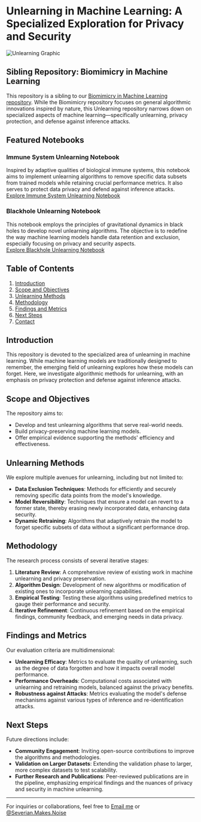 # Unlearning in Machine Learning: A Specialized Exploration for Privacy and Security

![Unlearning Graphic](./_unlearning_graphic.jpg)

## Sibling Repository: Biomimicry in Machine Learning

This repository is a sibling to our [Biomimicry in Machine Learning repository](https://github.com/YourUsername/Biomimicry-in-ML). While the Biomimicry repository focuses on general algorithmic innovations inspired by nature, this Unlearning repository narrows down on specialized aspects of machine learning—specifically unlearning, privacy protection, and defense against inference attacks.

## Featured Notebooks

### Immune System Unlearning Notebook
Inspired by adaptive qualities of biological immune systems, this notebook aims to implement unlearning algorithms to remove specific data subsets from trained models while retaining crucial performance metrics. It also serves to protect data privacy and defend against inference attacks.  
[Explore Immune System Unlearning Notebook](https://colab.research.google.com/drive/1prUh5qkYPTM1zTogIAMjODBWgik_Fe3N?usp=sharing)

### Blackhole Unlearning Notebook
This notebook employs the principles of gravitational dynamics in black holes to develop novel unlearning algorithms. The objective is to redefine the way machine learning models handle data retention and exclusion, especially focusing on privacy and security aspects.  
[Explore Blackhole Unlearning Notebook](https://colab.research.google.com/drive/1prUh5qkYPTM1zTogIAMjODBWgik_Fe3N?usp=sharing)

## Table of Contents
1. [Introduction](#introduction)
2. [Scope and Objectives](#scope-and-objectives)
3. [Unlearning Methods](#unlearning-methods)
4. [Methodology](#methodology)
5. [Findings and Metrics](#findings-and-metrics)
6. [Next Steps](#next-steps)
7. [Contact](#contact)

## Introduction
This repository is devoted to the specialized area of unlearning in machine learning. While machine learning models are traditionally designed to remember, the emerging field of unlearning explores how these models can forget. Here, we investigate algorithmic methods for unlearning, with an emphasis on privacy protection and defense against inference attacks.

## Scope and Objectives
The repository aims to:
- Develop and test unlearning algorithms that serve real-world needs.
- Build privacy-preserving machine learning models.
- Offer empirical evidence supporting the methods' efficiency and effectiveness.

## Unlearning Methods
We explore multiple avenues for unlearning, including but not limited to:

- **Data Exclusion Techniques**: Methods for efficiently and securely removing specific data points from the model's knowledge.
- **Model Reversibility**: Techniques that ensure a model can revert to a former state, thereby erasing newly incorporated data, enhancing data security.
- **Dynamic Retraining**: Algorithms that adaptively retrain the model to forget specific subsets of data without a significant performance drop.

## Methodology
The research process consists of several iterative stages:

1. **Literature Review**: A comprehensive review of existing work in machine unlearning and privacy preservation.
2. **Algorithm Design**: Development of new algorithms or modification of existing ones to incorporate unlearning capabilities.
3. **Empirical Testing**: Testing these algorithms using predefined metrics to gauge their performance and security.
4. **Iterative Refinement**: Continuous refinement based on the empirical findings, community feedback, and emerging needs in data privacy.

## Findings and Metrics
Our evaluation criteria are multidimensional:

- **Unlearning Efficacy**: Metrics to evaluate the quality of unlearning, such as the degree of data forgotten and how it impacts overall model performance.
- **Performance Overheads**: Computational costs associated with unlearning and retraining models, balanced against the privacy benefits.
- **Robustness against Attacks**: Metrics evaluating the model's defense mechanisms against various types of inference and re-identification attacks.

## Next Steps
Future directions include:

- **Community Engagement**: Inviting open-source contributions to improve the algorithms and methodologies.
- **Validation on Larger Datasets**: Extending the validation phase to larger, more complex datasets to test scalability.
- **Further Research and Publications**: Peer-reviewed publications are in the pipeline, emphasizing empirical findings and the nuances of privacy and security in machine unlearning.

---

For inquiries or collaborations, feel free to [Email me](mailto:beckettdillon42@gmail.com) or [@Severian.Makes.Noise](https://twitter.com/SeverianMakesNoise)

